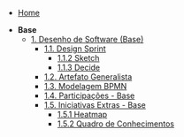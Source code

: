 <!-- docs/_sidebar.md -->

- [Home](/)
<!-- - [Projetos](/docs/Projeto/Projeto.md) -->

- **Base**
  - [1. Desenho de Software (Base)](/Base/1.Base.md)
    - [1.1. Design Sprint](/Base/1.1.DesignSprint.md)
        - [1.1.2 Sketch](/Base/1.1.2.Sketch.md)
        - [1.1.3 Decide](/Base/1.1.3.Decide.md)
    - [1.2. Artefato Generalista](/Base/1.2.ArtefatoGeneralista.md)
    - [1.3. Modelagem BPMN](/Base/1.3.ModelagemBPMN.md)
    - [1.4. Participações - Base](/Base/1.4.ParticipacoesBase.md)
    - [1.5. Iniciativas Extras - Base](/Base/1.5.IniciativasExtras.md)
        - [1.5.1 Heatmap](/Base/Extra/heatmap.md)
        - [1.5.2 Quadro de Conhecimentos](/Base/Extra/quadro-de-conhecimentos.md)